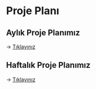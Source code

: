 # Proje Planı 
## Aylık Proje Planımız
-> [Tıklayınız](https://github.com/nneslihanyy/BambiHermanos/files/14549886/AylikProjePlani.pdf)
## Haftalık Proje Planımız 
-> [Tıklayınız](https://github.com/nneslihanyy/BambiHermanos/files/14549887/HaftalikProjePlani.pdf)
